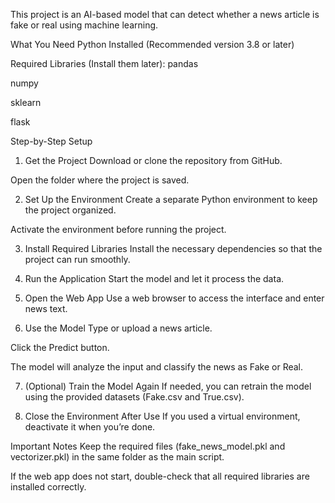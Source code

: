 
This project is an AI-based model that can detect whether a news article is fake or real using machine learning.

What You Need
Python Installed (Recommended version 3.8 or later)

Required Libraries (Install them later):
pandas

numpy

sklearn

flask

Step-by-Step Setup
1. Get the Project
Download or clone the repository from GitHub.

Open the folder where the project is saved.

2. Set Up the Environment
Create a separate Python environment to keep the project organized.

Activate the environment before running the project.

3. Install Required Libraries
Install the necessary dependencies so that the project can run smoothly.

4. Run the Application
Start the model and let it process the data.

5. Open the Web App
Use a web browser to access the interface and enter news text.

6. Use the Model
Type or upload a news article.

Click the Predict button.

The model will analyze the input and classify the news as Fake or Real.

7. (Optional) Train the Model Again
If needed, you can retrain the model using the provided datasets (Fake.csv and True.csv).

8. Close the Environment After Use
If you used a virtual environment, deactivate it when you’re done.

Important Notes
Keep the required files (fake_news_model.pkl and vectorizer.pkl) in the same folder as the main script.

If the web app does not start, double-check that all required libraries are installed correctly.
